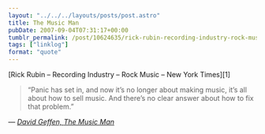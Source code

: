 ```yaml
---
layout: "../../../layouts/posts/post.astro"
title: The Music Man
pubDate: 2007-09-04T07:31:17+00:00
tumblr_permalink: /post/10624635/rick-rubin-recording-industry-rock-music-new
tags: ["linklog"]
format: "quote"
---
```


[Rick Rubin &#8211; Recording Industry &#8211; Rock Music &#8211; New York Times][1]

> &ldquo;Panic has set in, and now it&rsquo;s no longer about making music, it&rsquo;s all about how to sell music. And there&rsquo;s no clear answer about how to fix that problem.&rdquo;

— <cite>[David Geffen, _The Music Man_](https://www.nytimes.com/2007/09/02/magazine/02rubin.t.html)</cite>
